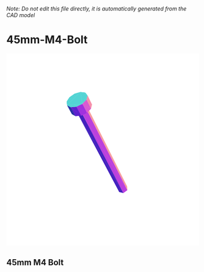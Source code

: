 ###### Note: Do not edit this file directly, it is automatically generated from the CAD model

# 45mm-M4-Bolt

![](/project.svg)

## 45mm M4 Bolt



